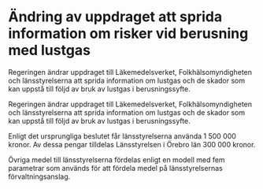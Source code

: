 # Ändring av uppdraget att sprida information om risker vid berusning med lustgas

Regeringen ändrar uppdraget till Läkemedelsverket, Folkhälsomyndigheten och länsstyrelserna att sprida information om lustgas och de skador som kan uppstå till följd av bruk av lustgas i berusningssyfte.

Regeringen ändrar uppdraget till Läkemedelsverket, Folkhälsomyndigheten och länsstyrelserna att sprida information om lustgas och de skador som kan uppstå till följd av bruk av lustgas i berusningssyfte.

Enligt det ursprungliga beslutet får länsstyrelserna använda 1 500 000 kronor. Av dessa pengar tilldelas Länsstyrelsen i Örebro län 300 000 kronor.

Övriga medel till länsstyrelserna fördelas enligt en modell med fem parametrar som används för att fördela medel på länsstyrelsernas förvaltningsanslag.
